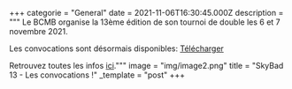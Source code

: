 +++
categorie = "General"
date = 2021-11-06T16:30:45.000Z
description = """
Le BCMB organise la 13ème édition de son tournoi de double les 6 et 7 novembre 2021.

Les convocations sont désormais disponibles: [Télécharger](docs/convoc_skybad13.pdf)

Retrouvez toutes les infos [ici](/skybad)."""
image = "img/image2.png"
title = "SkyBad 13 - Les convocations !"
_template = "post"
+++

